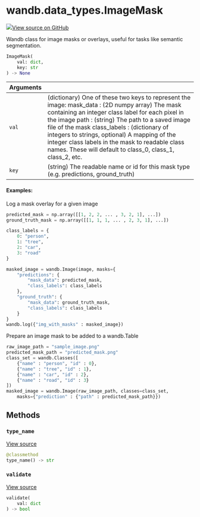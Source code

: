 # wandb.data\_types.ImageMask

[![](https://www.tensorflow.org/images/GitHub-Mark-32px.png)View source on GitHub](https://www.github.com/wandb/client/tree/v0.10.32/wandb/sdk/data_types.py#L1182-L1357)

Wandb class for image masks or overlays, useful for tasks like semantic segmentation.

```python
ImageMask(
    val: dict,
    key: str
) -> None
```

| Arguments |  |
| :--- | :--- |
| `val` | \(dictionary\) One of these two keys to represent the image: mask\_data : \(2D numpy array\) The mask containing an integer class label for each pixel in the image path : \(string\) The path to a saved image file of the mask class\_labels : \(dictionary of integers to strings, optional\) A mapping of the integer class labels in the mask to readable class names. These will default to class\_0, class\_1, class\_2, etc. |
| `key` | \(string\) The readable name or id for this mask type \(e.g. predictions, ground\_truth\) |

#### Examples:

Log a mask overlay for a given image

```python
predicted_mask = np.array([[1, 2, 2, ... , 3, 2, 1], ...])
ground_truth_mask = np.array([[1, 1, 1, ... , 2, 3, 1], ...])

class_labels = {
    0: "person",
    1: "tree",
    2: "car",
    3: "road"
}

masked_image = wandb.Image(image, masks={
    "predictions": {
        "mask_data": predicted_mask,
        "class_labels": class_labels
    },
    "ground_truth": {
        "mask_data": ground_truth_mask,
        "class_labels": class_labels
    }
}
wandb.log({"img_with_masks" : masked_image})
```

Prepare an image mask to be added to a wandb.Table

```python
raw_image_path = "sample_image.png"
predicted_mask_path = "predicted_mask.png"
class_set = wandb.Classes([
    {"name" : "person", "id" : 0},
    {"name" : "tree", "id" : 1},
    {"name" : "car", "id" : 2},
    {"name" : "road", "id" : 3}
])
masked_image = wandb.Image(raw_image_path, classes=class_set,
    masks={"prediction" : {"path" : predicted_mask_path}})
```

## Methods

### `type_name` <a id="type_name"></a>

[View source](https://www.github.com/wandb/client/tree/v0.10.32/wandb/sdk/data_types.py#L1327-L1329)

```python
@classmethod
type_name() -> str
```

### `validate` <a id="validate"></a>

[View source](https://www.github.com/wandb/client/tree/v0.10.32/wandb/sdk/data_types.py#L1331-L1357)

```python
validate(
    val: dict
) -> bool
```

